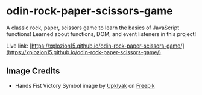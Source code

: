 # odin-rock-paper-scissors-game
A classic rock, paper, scissors game to learn the basics of JavaScript functions! Learned about functions, DOM, and event listeners in this project!

Live link: [https://xplozion15.github.io/odin-rock-paper-scissors-game/](https://xplozion15.github.io/odin-rock-paper-scissors-game/)


## Image Credits
- Hands Fist Victory Symbol image by [Upklyak](https://www.freepik.com/author/upklyak) on [Freepik](https://www.freepik.com/free-vector/hands-fist-victory-symbol_20956050.htm)
